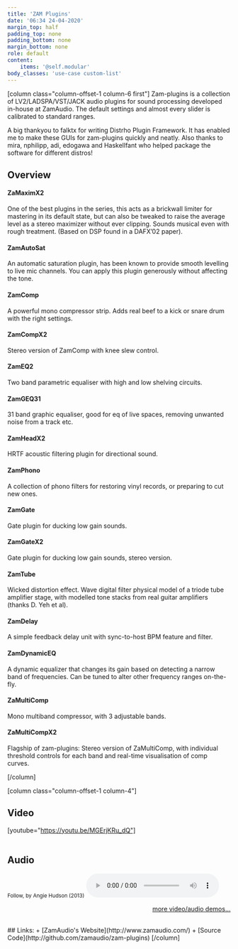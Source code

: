 ```yaml
---
title: 'ZAM Plugins'
date: '06:34 24-04-2020'
margin_top: half
padding_top: none
padding_bottom: none
margin_bottom: none
role: default
content:
    items: '@self.modular'
body_classes: 'use-case custom-list'
---
```

[column class="column-offset-1 column-6 first"]
Zam-plugins is a collection of LV2/LADSPA/VST/JACK audio plugins for sound processing developed in-house at ZamAudio. The default settings and almost every slider is calibrated to standard ranges.

A big thankyou to falktx for writing Distrho Plugin Framework. It has enabled me to make these GUIs for zam-plugins quickly and neatly. Also thanks to mira, nphilipp, adi, edogawa and Haskellfant who helped package the software for different distros!

## Overview

#### ZaMaximX2
One of the best plugins in the series, this acts as a brickwall limiter for mastering in its default state, but can also be tweaked to raise the average level as a stereo maximizer without ever clipping. Sounds musical even with rough treatment. (Based on DSP found in a DAFX’02 paper).

#### ZamAutoSat
An automatic saturation plugin, has been known to provide smooth levelling to live mic channels.
You can apply this plugin generously without affecting the tone.

#### ZamComp
A powerful mono compressor strip. Adds real beef to a kick or snare drum with the right settings.

#### ZamCompX2
Stereo version of ZamComp with knee slew control.

#### ZamEQ2
Two band parametric equaliser with high and low shelving circuits.

#### ZamGEQ31
31 band graphic equaliser, good for eq of live spaces, removing unwanted noise from a track etc.

#### ZamHeadX2
HRTF acoustic filtering plugin for directional sound.

#### ZamPhono
A collection of phono filters for restoring vinyl records, or preparing to cut new ones.

#### ZamGate
Gate plugin for ducking low gain sounds.

#### ZamGateX2
Gate plugin for ducking low gain sounds, stereo version.

#### ZamTube
Wicked distortion effect. Wave digital filter physical model of a triode tube amplifier stage, with modelled tone stacks from real guitar amplifiers (thanks D. Yeh et al).

#### ZamDelay
A simple feedback delay unit with sync-to-host BPM feature and filter.

#### ZamDynamicEQ
A dynamic equalizer that changes its gain based on detecting a narrow band of frequencies. Can be tuned to alter other frequency ranges on-the-fly.

#### ZaMultiComp
Mono multiband compressor, with 3 adjustable bands.

#### ZaMultiCompX2
Flagship of zam-plugins: Stereo version of ZaMultiComp, with individual threshold controls for each band and real-time visualisation of comp curves.

[/column]

[column class="column-offset-1 column-4"]
## Video
[youtube="https://youtu.be/MGErjKRu_dQ"]
<br>
<br>
## Audio
<small>Follow, by Angie Hudson (2013)</small>
![angie-20141010_follow.ogg](angie-20141010_follow.ogg)
<br>
<p align="right">
 <a href="https://wiki.zynthian.org/index.php/Zynthian_Sound_Demos" target="_blank">more video/audio demos...</a>
</p>
<br>
## Links:
+ [ZamAudio's Website](http://www.zamaudio.com/)
+ [Source Code](http://github.com/zamaudio/zam-plugins)
[/column]

